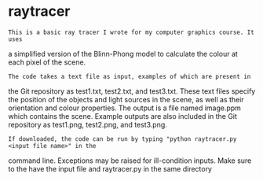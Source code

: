 # raytracer
    This is a basic ray tracer I wrote for my computer graphics course. It uses
a simplified version of the Blinn-Phong model to calculate the colour at each pixel 
of the scene.

    The code takes a text file as input, examples of which are present in 
the Git repository as test1.txt, test2.txt, and test3.txt. These text files
specify the position of the objects and light sources in the scene, as well as their orientation 
and colour properties. The output is a file named image.ppm which contains the scene. Example outputs are 
also included in the Git repository as test1.png, test2.png, and test3.png.  

    If downloaded, the code can be run by typing "python raytracer.py <input file name>" in the
command line. Exceptions may be raised for ill-condition inputs. Make sure to the have the input file
and raytracer.py in the same directory
